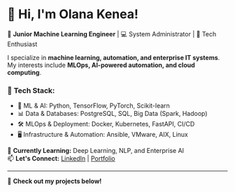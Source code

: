 # 👋 Hi, I'm Olana Kenea!

🔹 **Junior Machine Learning Engineer** | 💻 System Administrator | 🚀 Tech Enthusiast  

I specialize in **machine learning, automation, and enterprise IT systems**. My interests include **MLOps, AI-powered automation, and cloud computing**.

### 🚀 **Tech Stack:**
- 🧠 ML & AI: Python, TensorFlow, PyTorch, Scikit-learn
- 📊 Data & Databases: PostgreSQL, SQL, Big Data (Spark, Hadoop)
- 🛠️ MLOps & Deployment: Docker, Kubernetes, FastAPI, CI/CD
- 🖥️ Infrastructure & Automation: Ansible, VMware, AIX, Linux

🌱 **Currently Learning:** Deep Learning, NLP, and Enterprise AI  
📫 **Let's Connect:** [LinkedIn](https://www.linkedin.com/in/olana-kenea) | [Portfolio](https://sites.google.com/view/olanak/home)  

---
🚀 **Check out my projects below!**
